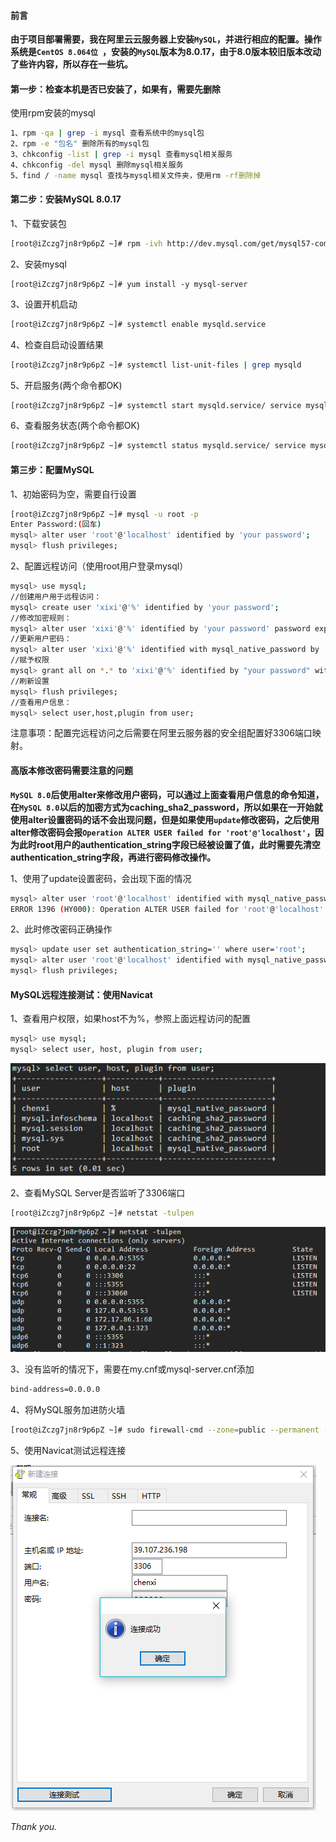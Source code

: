 #### 前言

​			**由于项目部署需要，我在阿里云云服务器上安装`MySQL`，并进行相应的配置。操作系统是`CentOS 8.064位 `，安装的`MySQL`版本为8.0.17，由于8.0版本较旧版本改动了些许内容，所以存在一些坑。**



#### 第一步：检查本机是否已安装了，如果有，需要先删除

使用rpm安装的mysql

```bash
1、rpm -qa | grep -i mysql 查看系统中的mysql包
2、rpm -e "包名" 删除所有的mysql包
3、chkconfig -list | grep -i mysql 查看mysql相关服务
4、chkconfig -del mysql 删除mysql相关服务
5、find / -name mysql 查找与mysql相关文件夹，使用rm -rf删除掉
```



#### 第二步：安装MySQL 8.0.17

1、下载安装包

```bash
[root@iZczg7jn8r9p6pZ ~]# rpm -ivh http://dev.mysql.com/get/mysql57-community-release-el7-8.noarch.rpm
```

2、安装mysql

```bas
[root@iZczg7jn8r9p6pZ ~]# yum install -y mysql-server
```

3、设置开机启动

```bash
[root@iZczg7jn8r9p6pZ ~]# systemctl enable mysqld.service
```

4、检查自启动设置结果

```bash
[root@iZczg7jn8r9p6pZ ~]# systemctl list-unit-files | grep mysqld
```

5、开启服务(两个命令都OK)

```bash
[root@iZczg7jn8r9p6pZ ~]# systemctl start mysqld.service/ service mysqld start
```

6、查看服务状态(两个命令都OK)

```bash
[root@iZczg7jn8r9p6pZ ~]# systemctl status mysqld.service/ service mysqld status
```



#### 第三步：配置MySQL

1、初始密码为空，需要自行设置

```bash
[root@iZczg7jn8r9p6pZ ~]# mysql -u root -p
Enter Password:(回车)
mysql> alter user 'root'@'localhost' identified by 'your password';
mysql> flush privileges;
```

2、配置远程访问（使用root用户登录mysql）

```bash
mysql> use mysql;
//创建用户用于远程访问：
mysql> create user 'xixi'@'%' identified by 'your password'; 
//修改加密规则：
mysql> alter user 'xixi'@'%' identified by 'your password' password expire never; 	
//更新用户密码：
mysql> alter user 'xixi'@'%' identified with mysql_native_password by 'your password';
//赋予权限
mysql> grant all on *.* to 'xixi'@'%' identified by "your password" with grant option;
//刷新设置
mysql> flush privileges;
//查看用户信息：
mysql> select user,host,plugin from user;
```

注意事项：配置完远程访问之后需要在阿里云服务器的安全组配置好3306端口映射。



#### 高版本修改密码需要注意的问题

**`MySQL 8.0`后使用alter来修改用户密码，可以通过上面查看用户信息的命令知道，在`MySQL 8.0`以后的加密方式为caching_sha2_password，所以如果在一开始就使用alter设置密码的话不会出现问题，但是如果使用`update`修改密码，之后使用alter修改密码会报`Operation ALTER USER failed for 'root'@'localhost'`，因为此时root用户的authentication_string字段已经被设置了值，此时需要先清空authentication_string字段，再进行密码修改操作。**

1、使用了update设置密码，会出现下面的情况

```bash
mysql> alter user 'root'@'localhost' identified with mysql_native_password by 'your password';
ERROR 1396 (HY000): Operation ALTER USER failed for 'root'@'localhost'
```

2、此时修改密码正确操作

```bash
mysql> update user set authentication_string='' where user='root';
mysql> alter user 'root'@'localhost' identified with mysql_native_password by 'your password';
mysql> flush privileges;
```



#### MySQL远程连接测试：使用Navicat

1、查看用户权限，如果host不为%，参照上面远程访问的配置

```bash
mysql> use mysql;
mysql> select user, host, plugin from user;
```

<img src="/images/mysql-connect1.PNG" style="zoom:110%;" />

2、查看MySQL Server是否监听了3306端口

```bash
[root@iZczg7jn8r9p6pZ ~]# netstat -tulpen
```

<img src="/images/mysql-connet2.PNG" style="zoom:100%;" />

3、没有监听的情况下，需要在my.cnf或mysql-server.cnf添加

```bash
bind-address=0.0.0.0
```

4、将MySQL服务加进防火墙

```bash
[root@iZczg7jn8r9p6pZ ~]# sudo firewall-cmd --zone=public --permanent --add-service=mysql
```

5、使用Navicat测试远程连接

![](/images/mysql-connect3.PNG)

*Thank you.*



